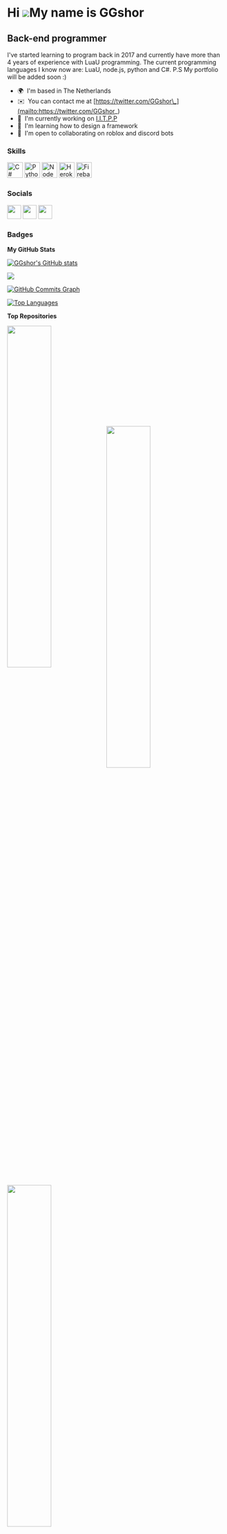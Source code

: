 Hi ![](https://user-images.githubusercontent.com/18350557/176309783-0785949b-9127-417c-8b55-ab5a4333674e.gif)My name is GGshor
==============================================================================================================================

Back-end programmer
-------------------

I've started learning to program back in 2017 and currently have more than 4 years of experience with LuaU programming. The current programming languages I know now are: LuaU, node.js, python and C#.
P.S My portfolio will be added soon :)

* 🌍  I'm based in The Netherlands
* ✉️  You can contact me at [https://twitter.com/GGshor\_](mailto:https://twitter.com/GGshor_)
* 🚀  I'm currently working on [I.I.T.P.P](http://www.roblox.com/games/2337178805/Innovation-Inc-Thermal-Power-Plant)
* 🧠  I'm learning how to design a framework
* 🤝  I'm open to collaborating on roblox and discord bots

### Skills

<p align="left">
<a href="https://docs.microsoft.com/en-us/dotnet/csharp/" target="_blank" rel="noreferrer"><img src="https://raw.githubusercontent.com/danielcranney/readme-generator/main/public/icons/skills/csharp-colored.svg" width="36" height="36" alt="C#" /></a>
<a href="https://www.python.org/" target="_blank" rel="noreferrer"><img src="https://raw.githubusercontent.com/danielcranney/readme-generator/main/public/icons/skills/python-colored.svg" width="36" height="36" alt="Python" /></a>
<a href="https://nodejs.org/en/" target="_blank" rel="noreferrer"><img src="https://raw.githubusercontent.com/danielcranney/readme-generator/main/public/icons/skills/nodejs-colored.svg" width="36" height="36" alt="NodeJS" /></a>
<a href="https://www.heroku.com/" target="_blank" rel="noreferrer"><img src="https://raw.githubusercontent.com/danielcranney/readme-generator/main/public/icons/skills/heroku-colored.svg" width="36" height="36" alt="Heroku" /></a>
<a href="https://firebase.google.com/" target="_blank" rel="noreferrer"><img src="https://raw.githubusercontent.com/danielcranney/readme-generator/main/public/icons/skills/firebase-colored.svg" width="36" height="36" alt="Firebase" /></a>
</p>


### Socials

<p align="left"> <a href="https://www.github.com/GGshor" target="_blank" rel="noreferrer"><img src="https://raw.githubusercontent.com/danielcranney/readme-generator/main/public/icons/socials/github.svg" width="32" height="32" /></a> <a href="https://www.twitter.com/GGshor_" target="_blank" rel="noreferrer"><img src="https://raw.githubusercontent.com/danielcranney/readme-generator/main/public/icons/socials/twitter.svg" width="32" height="32" /></a> <a href="https://www.twitch.tv/ggshor_" target="_blank" rel="noreferrer"><img src="https://raw.githubusercontent.com/danielcranney/readme-generator/main/public/icons/socials/twitch.svg" width="32" height="32" /></a></p>

### Badges

<b>My GitHub Stats</b>

<a href="http://www.github.com/GGshor"><img src="https://github-readme-stats.vercel.app/api?username=GGshor&show_icons=true&hide=&count_private=true&title_color=0891b2&text_color=ffffff&icon_color=0891b2&bg_color=1c1917&hide_border=true&show_icons=true" alt="GGshor's GitHub stats" /></a>

<a href="http://www.github.com/GGshor"><img src="https://github-readme-streak-stats.herokuapp.com/?user=GGshor&stroke=ffffff&background=1c1917&ring=0891b2&fire=0891b2&currStreakNum=ffffff&currStreakLabel=0891b2&sideNums=ffffff&sideLabels=ffffff&dates=ffffff&hide_border=true" /></a>

<a href="http://www.github.com/GGshor"><img src="https://activity-graph.herokuapp.com/graph?username=GGshor&bg_color=1c1917&color=ffffff&line=0891b2&point=ffffff&area_color=1c1917&area=true&hide_border=true&custom_title=GitHub%20Commits%20Graph" alt="GitHub Commits Graph" /></a>

<a href="https://github.com/GGshor" align="left"><img src="https://github-readme-stats.vercel.app/api/top-langs/?username=GGshor&langs_count=10&title_color=0891b2&text_color=ffffff&icon_color=0891b2&bg_color=1c1917&hide_border=true&locale=en&custom_title=Top%20%Languages" alt="Top Languages" /></a>

<b>Top Repositories</b>

<div width="100%" align="center"><a href="https://github.com/GGshor/Grid" align="left"><img align="left" width="45%" src="https://github-readme-stats.vercel.app/api/pin/?username=Roblox-Security&repo=Secure-Click&title_color=0891b2&text_color=ffffff&icon_color=0891b2&bg_color=1c1917&hide_border=true&locale=en" /></a></div><br /><br /><br /><br /><br /><br /><br />

<br /><br /><br /><br /><br />

<div width="100%" align="center"><a href="https://github.com/GGshor/Grid" align="left"><img align="left" width="45%" src="https://github-readme-stats.vercel.app/api/pin/?username=GGshor&repo=Grid&title_color=0891b2&text_color=ffffff&icon_color=0891b2&bg_color=1c1917&hide_border=true&locale=en" /></a></div><br /><br /><br /><br /><br /><br /><br />

<br /><br /><br /><br /><br />

<div width="100%" align="center"><a href="https://github.com/GGshor/TweenModel" align="left"><img align="left" width="45%" src="https://github-readme-stats.vercel.app/api/pin/?username=GGshor&repo=TweenModel&title_color=0891b2&text_color=ffffff&icon_color=0891b2&bg_color=1c1917&hide_border=true&locale=en" /></a></div>
